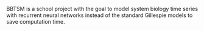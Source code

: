 BBTSM is a school project with the goal to model system biology time series with recurrent neural networks instead of the standard Gillespie models to save computation time.
